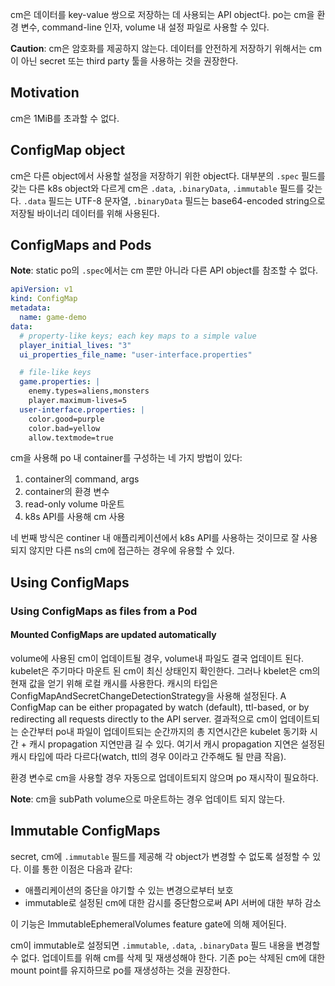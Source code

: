 cm은 데이터를 key-value 쌍으로 저장하는 데 사용되는 API object다. po는 cm을 환경 변수, command-line 인자, volume 내 설정 파일로 사용할 수 있다.

**Caution**: cm은 암호화를 제공하지 않는다. 데이터를 안전하게 저장하기 위해서는 cm이 아닌 secret 또는 third party 툴을 사용하는 것을 권장한다.

## Motivation
cm은 1MiB를 초과할 수 없다.

## ConfigMap object
cm은 다른 object에서 사용할 설정을 저장하기 위한 object다. 대부분의 `.spec` 필드를 갖는 다른 k8s object와 다르게 cm은 `.data`, `.binaryData`, `.immutable` 필드를 갖는다. `.data` 필드는 UTF-8 문자열, `.binaryData` 필드는 base64-encoded string으로 저장될 바이너리 데이터를 위해 사용된다.

## ConfigMaps and Pods
**Note**: static po의 `.spec`에서는 cm 뿐만 아니라 다른 API object를 참조할 수 없다.

``` yaml
apiVersion: v1
kind: ConfigMap
metadata:
  name: game-demo
data:
  # property-like keys; each key maps to a simple value
  player_initial_lives: "3"
  ui_properties_file_name: "user-interface.properties"

  # file-like keys
  game.properties: |
    enemy.types=aliens,monsters
    player.maximum-lives=5    
  user-interface.properties: |
    color.good=purple
    color.bad=yellow
    allow.textmode=true
```

cm을 사용해 po 내 container를 구성하는 네 가지 방법이 있다:

1. container의 command, args
2. container의 환경 변수
3. read-only volume 마운트
4. k8s API를 사용해 cm 사용

네 번째 방식은 continer 내 애플리케이션에서 k8s API를 사용하는 것이므로 잘 사용되지 않지만 다른 ns의 cm에 접근하는 경우에 유용할 수 있다.

## Using ConfigMaps

### Using ConfigMaps as files from a Pod

#### Mounted ConfigMaps are updated automatically
volume에 사용된 cm이 업데이트될 경우, volume내 파일도 결국 업데이트 된다. kubelet은 주기마다 마운트 된 cm이 최신 상태인지 확인한다. 그러나 kbelet은 cm의 현재 값을 얻기 위해 로컬 캐시를 사용한다. 캐시의 타입은 ConfigMapAndSecretChangeDetectionStrategy을 사용해 설정된다. A ConfigMap can be either propagated by watch (default), ttl-based, or by redirecting all requests directly to the API server. 결과적으로 cm이 업데이트되는 순간부터 po내 파일이 업데이트되는 순간까지의 총 지연시간은 kubelet 동기화 시간 + 캐시 propagation 지연만큼 길 수 있다. 여기서 캐시 propagation 지연은 설정된 캐시 타입에 따라 다르다(watch, ttl의 경우 0이라고 간주해도 될 만큼 작음).

환경 변수로 cm을 사용할 경우 자동으로 업데이트되지 않으며 po 재시작이 필요하다.

**Note**: cm을 subPath volume으로 마운트하는 경우 업데이트 되지 않는다.

## Immutable ConfigMaps
secret, cm에 `.immutable` 필드를 제공해 각 object가 변경할 수 없도록 설정할 수 있다. 이를 통한 이점은 다음과 같다:

- 애플리케이션의 중단을 야기할 수 있는 변경으로부터 보호
- immutable로 설정된 cm에 대한 감시를 중단함으로써 API 서버에 대한 부하 감소

이 기능은 ImmutableEphemeralVolumes feature gate에 의해 제어된다.

cm이 immutable로 설정되면 `.immutable`, `.data`, `.binaryData` 필드 내용을 변경할 수 없다. 업데이트를 위해 cm를 삭제 및 재생성해야 한다. 기존 po는 삭제된 cm에 대한 mount point를 유지하므로 po를 재생성하는 것을 권장한다.